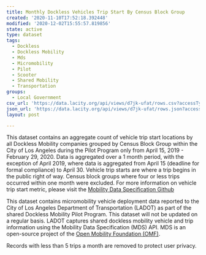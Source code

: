 ```yaml
---
title: Monthly Dockless Vehicles Trip Start By Census Block Group
created: '2020-11-10T17:52:18.392448'
modified: '2020-12-02T15:55:57.819856'
state: active
type: dataset
tags:
  - Dockless
  - Dockless Mobility
  - Mds
  - Micromobility
  - Pilot
  - Scooter
  - Shared Mobility
  - Transportation
groups:
  - Local Government
csv_url: 'https://data.lacity.org/api/views/d7jk-ufat/rows.csv?accessType=DOWNLOAD'
json_url: 'https://data.lacity.org/api/views/d7jk-ufat/rows.json?accessType=DOWNLOAD'
layout: post

---
```

This dataset contains an aggregate count of vehicle trip start locations by all Dockless Mobility companies grouped by Census Block Group within the City of Los Angeles during the Pilot Program only from April 15, 2019 - February 29, 2020. Data is aggregated over a 1 month period, with the exception of April 2019, where data is aggregated from April 15 (deadline for formal compliance) to April 30. Vehicle trip starts are where a trip begins in the public right of way. Census block groups where four or less trips occurred within one month were excluded. For more information on vehicle trip start metric, please visit the <a href="https://github.com/openmobilityfoundation/mobility-data-specification#mobility-data-specification" target="_blank">  Mobility Data Specification Github </a>
<p>
This dataset contains micromobility vehicle deployment data reported to the City of Los Angeles Department of Transportation (LADOT) as part of the shared Dockless Mobility Pilot Program. This dataset will not be updated on a regular basis. LADOT captures shared dockless mobility vehicle and trip information using the Mobility Data Specification (MDS) API. MDS is an open-source project of the <a href="https://www.openmobilityfoundation.org/" target="_blank">Open Mobility Foundation (OMF)</a>. 
</p>
Records with less than 5 trips a month are removed  to protect user privacy.
